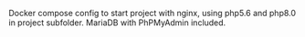 Docker compose config to start project with nginx, using php5.6 and php8.0 in project subfolder. 
MariaDB with PhPMyAdmin included.
